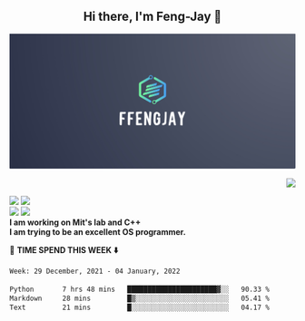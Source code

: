<h2 align="center"> Hi there, I'm Feng-Jay 👋 </h2>  

![](https://github.com/Feng-Jay/DataStruct/blob/master/Image/1.png)  

<img align="right" src="https://github-readme-stats.vercel.app/api?username=Feng-Jay&show_icons=true&icon_color=CE1D2D&text_color=718096&bg_color=ffffff&hide_title=true" />


&emsp;

![](https://visitor-badge.glitch.me/badge?page_id=Feng-Jay.readme)
![](https://img.shields.io/badge/Concentrate-Cpp-blue)  
![](https://img.shields.io/badge/Rust-primer-orange)
![](https://img.shields.io/badge/Target-OS-9cf)  
**I am working on Mit's lab and C++**  
**I am trying to be an excellent OS programmer.**  


📘 **TIME SPEND THIS WEEK ⬇️**
<!--START_SECTION:waka-->
```text
Week: 29 December, 2021 - 04 January, 2022

Python       7 hrs 48 mins   ██████████████████████▓░░   90.33 % 
Markdown     28 mins         █▒░░░░░░░░░░░░░░░░░░░░░░░   05.41 % 
Text         21 mins         █░░░░░░░░░░░░░░░░░░░░░░░░   04.17 % 
```
<!--END_SECTION:waka-->
